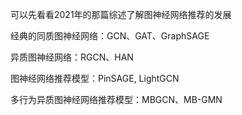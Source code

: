 可以先看看2021年的那篇综述了解图神经网络推荐的发展

经典的同质图神经网络：GCN、GAT、GraphSAGE

异质图神经网络：RGCN、HAN

图神经网络推荐模型：PinSAGE,  LightGCN

多行为异质图神经网络推荐模型：MBGCN、MB-GMN
